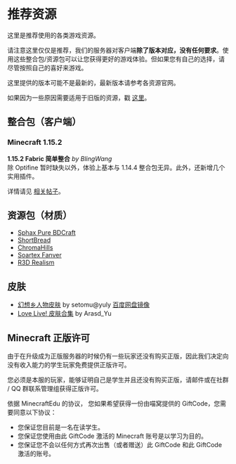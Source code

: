 # 推荐资源

这里是推荐使用的各类游戏资源。

请注意这里仅仅是推荐，我们的服务器对客户端**除了版本对应，没有任何要求**。使用这些整合包/资源包可以让您获得更好的游戏体验。但如果您有自己的选择，请尽管按照自己的喜好来游戏。

这里提供的版本可能不是最新的，最新版本请参考各资源官网。

如果因为一些原因需要适用于旧版的资源，戳 [这里](wiki/resources/old)。

## 整合包（客户端）

### Minecraft 1.15.2

**1.15.2 Fabric 简单整合** *by BlingWang*  
除 Optifine 暂时缺失以外，体验上基本与 1.14.4 整合包无异。此外，还新增几个实用插件。

详情请见 [相关帖子](https://bbs.craft.moe/d/1409-minecraft-1-15-1-1-15-2-fabric)。

## 资源包（材质）

-   [Sphax Pure BDCraft](http://bdcraft.net/purebdcraft-minecraft)
-   [ShortBread](http://www.planetminecraft.com/texture_pack/shortbread--/)
-   [ChromaHills](http://www.chromahills.com/)
-   [Soartex Fanver](http://soartex.net/downloads/)
-   [R3D Realism](http://www.minecraftforum.net/topic/1182714-)

## 皮肤

-   [幻想乡人物皮肤](https://mega.co.nz/#!IsF3iJgb!66hVp2Fi4nz4PwGlcrdc-KGV7SiTPQODGKQoKZVv4CA)  by setomu@yuly  [百度网盘镜像](http://pan.baidu.com/s/1mgyq8mW)
-   [Love Live! 皮肤合集](https://mega.co.nz/#!05EiDYBb!2ylnXGUJ7_vn8XmgjdNkb49PleXvpPy5DNLmoOqlTUs)  by Arasd_Yu
<!-- 上面的 Love Live! 皮肤合集链接已经失效了。如果以前已经下载过，希望可以重新上传。感激不尽。 -->

## Minecraft 正版许可

由于在升级成为正版服务器的时候仍有一些玩家还没有购买正版，因此我们决定向没有收入能力的学生玩家免费提供正版许可。

您必须是本服的玩家，能够证明自己是学生并且还没有购买正版，请邮件或在社群 / QQ 群联系管理组获得正版许可。

依据 MinecraftEdu 的协议， 您如果希望获得一份由喵窝提供的 GiftCode，您需要同意以下协议：

-   您保证您目前是一名在读学生。
-   您保证您使用由此 GiftCode 激活的 Minecraft 账号是以学习为目的。
-   您保证您不会以任何方式再次出售（或者赠送）此 GiftCode 和此 GiftCode 激活的账号。
